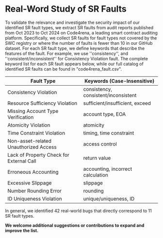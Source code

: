 # Real-Word Study of SR Faults
To validate the relevance and investigate the security impact of our identified SR fault types, we extract SR faults from audit reports published from Oct 2023 to Oct 2024 on Code4rena, a leading smart contract auditing platform.
Specifically, we collect SR faults for fault types not covered by the SWC registry or where the number of faults is fewer than 10 in our GitHub dataset.
For each SR fault type, we define keywords that describe the features of the fault. For example, we use ''consistency'', and ''consistent/inconsistent'' for Consistency Violation fault. The complete keyword list for each SR fault appears below, while our full catalog of identified SR faults can be found in "code4rena_fault.csv".

| **Fault Type**                           | **Keywords (Case-Insensitive)**      |
|------------------------------------------|--------------------------------------|
| Consistency Violation                    | consistency, consistent/inconsistent |
| Resource Sufficiency Violation           | sufficient/insufficient, exceed      |
| Missing Account Type Verification        | account type, EOA                    |
| Atomicity Violation                      | atomicity                            |
| Time Constraint Violation                | timing, time constraint              |
| Non-asset-related Unauthorized Access    | access control                       |
| Lack of Property Check for External Call | return value                         |
| Erroneous Accounting                     | accounting, incorrect calculation    |
| Excessive Slippage                       | slippage                             |
| Number Rounding Error                    | rounding                             |
| ID Uniqueness Violation                  | unique/uniqueness, ID                |


In general, we identified 42 real-world bugs that directly correspond to 11 SR fault types. 

**We welcome additional suggestions or contributions to expand and improve the list.**

